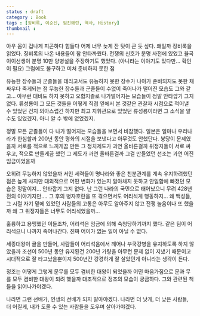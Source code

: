 ```yaml
---
status : draft
category : Book
tags : [징비록, 이순신, 임진왜란, 역사, History]
thumbnail : 
---
```


아우
몸이 겁나게 피곤하다
힘들다
어제 너무 늦게 잔 탓이 큰 듯 싶다.
왜일까
징비록을 읽었다.
징비록의 나온 내용들이
참 안타까웠다.
전쟁의 신호가 분명 사전에 있었고
율곡 이이선생이
분명 10만 양병설을 주장하기도 했었다.
(아니라는 이야기도 있다만... 확인이 필요)
그럼에도 불구하고 미처 준비하지 못한 점

유능한 장수들과 군졸들을 데리고서도
유능하지 못한 장수가 나아가 준비되지도 못한 채 싸우다 죽게되는 점
무능한 장수들과 군졸들이 수없이 죽어나가 떨어진 모습도 그와 같고...
아무런 대비도 하지 못하고
오합지졸로 나가떨어지는 모습들이
정말 안타깝기 그지 없다.
류성룡이 그 모든 것들을 어떻게 직접 옆에서 본 것같은 관찰자 시점으로
적어낼 수 있었던 건지
의아스럽긴 하지만
최고 지휘관으로 있었던 류성룡이라면 그 소식을 알 수도 있었겠지.
아니 알 수 밖에 없었겠지.

정말 모든 군졸들이 다 나가 떨어지는 모습들을 보면서
비참했다.
일본은 얼마나 우리나라가 한심할까
200년 동안 평화의 시절을 보낸다고 아무것도 안했단다.
붕당이 문제였을까
서로를 적으로 느끼게끔 만든 그 정치제도가 과연 올바른걸까
위정자들이 서로 싸우고, 적으로 만들게끔 했던 그 제도가 과연 올바른걸까
그걸 만들었던 선조는 과연 어진 임금이었을까

오히려 무능하지 않았을까
서인 세력들이 명나라와 좋은 친분관계를 계속 유지하려했던 점은 높게 사지만
대외적으로 어떤 변화가 있는지 알아채지 못하고
안일함에 빠졌던 모습은 정말이지...
안타깝기 그지 없다.
난 그런 나라의 국민으로 태어났으니
무려 428년 전의 이야기지만....
그 후의 병자호란을 또 겪으면서도
어리석게 행동하지...
왜 백성들, 그 시절 자기 밑에 있었던 사람들의 고통은 아무도 알아주지 않고
전쟁 놀음이나 또 했을까
왜 그 위정자들은 너무도 어리석었을까...

훌륭하고 용맹했던 이들조차, 어리석은 임금에 의해
숙청당하기까지 했다.
같은 팀이 어리석으니 나까지 죽어나간다.
진짜 어이가 없는 일이 아닐 수 없다.

세종대왕이 글을 만들어, 사람들이
어리석음에서 깨어나 부국강병을 유지하도록 하지 않았을까
조선이 500년 동안 유지된건 
200년 가량을 아무런 문제 없이 지냈기 때문이고
시대적으로 잘 타고났을뿐이지
500년간 강경하게 잘 살았던게 아니라는 생각이 든다.

정조는 어떻게 그렇게 문무를 모두 겸비한 대왕이 되었을까
어떤 마음가짐으로 문과 무를 모두 겸비한 대왕이 되려 했을까
대조적으로 정조의 모습이 궁금하다.
그와 관련된 책들을 읽어나가야겠다.

나라면 그런 선배가, 인생의 선배가 되지 말아야겠다.
나라면 더 낫게, 더 낮은 사람들, 더 어질게, 내가 도울 수 있는 사람들을 도우며
살아가야겠다.